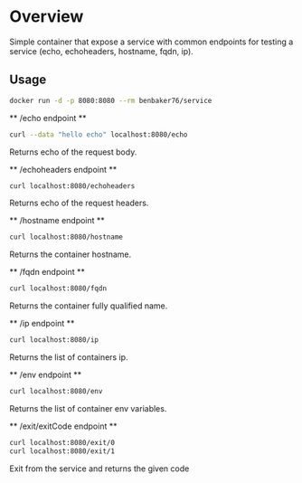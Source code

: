 # Overview

Simple container that expose a service with common endpoints for testing a service (echo, echoheaders, hostname, fqdn, ip).

## Usage

```bash
docker run -d -p 8080:8080 --rm benbaker76/service
```

** /echo endpoint **

```bash
curl --data "hello echo" localhost:8080/echo
```

Returns echo of the request body.

** /echoheaders endpoint **

```bash
curl localhost:8080/echoheaders
```

Returns echo of the request headers.

** /hostname endpoint **

```bash
curl localhost:8080/hostname
```

Returns the container hostname.

** /fqdn endpoint **

```bash
curl localhost:8080/fqdn
```

Returns the container fully qualified name.

** /ip endpoint **

```bash
curl localhost:8080/ip
```

Returns the list of containers ip.

** /env endpoint **

```bash
curl localhost:8080/env
```

Returns the list of container env variables.

** /exit/exitCode endpoint **

```bash
curl localhost:8080/exit/0
curl localhost:8080/exit/1
```

Exit from the service and returns the given code
